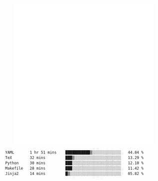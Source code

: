 <div align="center">
    <a href="https://konst.fish">
        <img src="https://raw.githubusercontent.com/konstfish/konstfish/master/fish.svg" alt="Logo" width="450"/>
    </a>
</div>

<!--START_SECTION:waka-->

```txt
YAML       1 hr 51 mins    ███████████▒░░░░░░░░░░░░░   44.84 %
TeX        32 mins         ███▒░░░░░░░░░░░░░░░░░░░░░   13.29 %
Python     30 mins         ███░░░░░░░░░░░░░░░░░░░░░░   12.10 %
Makefile   28 mins         ███░░░░░░░░░░░░░░░░░░░░░░   11.42 %
Jinja2     14 mins         █▒░░░░░░░░░░░░░░░░░░░░░░░   05.82 %
```

<!--END_SECTION:waka-->
